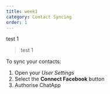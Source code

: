 ```yaml
---
title: week1
category: Contact Syncing
order: 1
---
```


test 1

> test 1

To sync your contacts:

1. Open your *User Settings*
2. Select the **Connect Facebook** button
3. Authorise ChatApp
